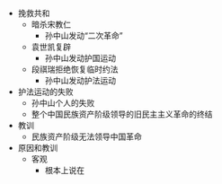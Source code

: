 - 挽救共和
	- 暗杀宋教仁
		- 孙中山发动“二次革命”
	- 袁世凯复辟
		- 孙中山发动护国运动
	- 段祺瑞拒绝恢复临时约法
		- 孙中山发动护法运动
- 护法运动的失败
	- 孙中山个人的失败
	- 整个中国民族资产阶级领导的旧民主主义革命的终结
- 教训
	- 民族资产阶级无法领导中国革命
- 原因和教训
	- 客观
		- 根本上说在